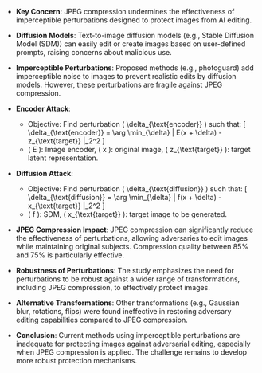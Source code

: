 - **Key Concern**: JPEG compression undermines the effectiveness of imperceptible perturbations designed to protect images from AI editing.
  
- **Diffusion Models**: Text-to-image diffusion models (e.g., Stable Diffusion Model (SDM)) can easily edit or create images based on user-defined prompts, raising concerns about malicious use.

- **Imperceptible Perturbations**: Proposed methods (e.g., photoguard) add imperceptible noise to images to prevent realistic edits by diffusion models. However, these perturbations are fragile against JPEG compression.

- **Encoder Attack**: 
  - Objective: Find perturbation \( \delta_{\text{encoder}} \) such that:
    \[
    \delta_{\text{encoder}} = \arg \min_{\delta} \| E(x + \delta) - z_{\text{target}} \|_2^2
    \]
  - \( E \): Image encoder, \( x \): original image, \( z_{\text{target}} \): target latent representation.

- **Diffusion Attack**: 
  - Objective: Find perturbation \( \delta_{\text{diffusion}} \) such that:
    \[
    \delta_{\text{diffusion}} = \arg \min_{\delta} \| f(x + \delta) - x_{\text{target}} \|_2^2
    \]
  - \( f \): SDM, \( x_{\text{target}} \): target image to be generated.

- **JPEG Compression Impact**: JPEG compression can significantly reduce the effectiveness of perturbations, allowing adversaries to edit images while maintaining original subjects. Compression quality between 85% and 75% is particularly effective.

- **Robustness of Perturbations**: The study emphasizes the need for perturbations to be robust against a wider range of transformations, including JPEG compression, to effectively protect images.

- **Alternative Transformations**: Other transformations (e.g., Gaussian blur, rotations, flips) were found ineffective in restoring adversary editing capabilities compared to JPEG compression.

- **Conclusion**: Current methods using imperceptible perturbations are inadequate for protecting images against adversarial editing, especially when JPEG compression is applied. The challenge remains to develop more robust protection mechanisms.